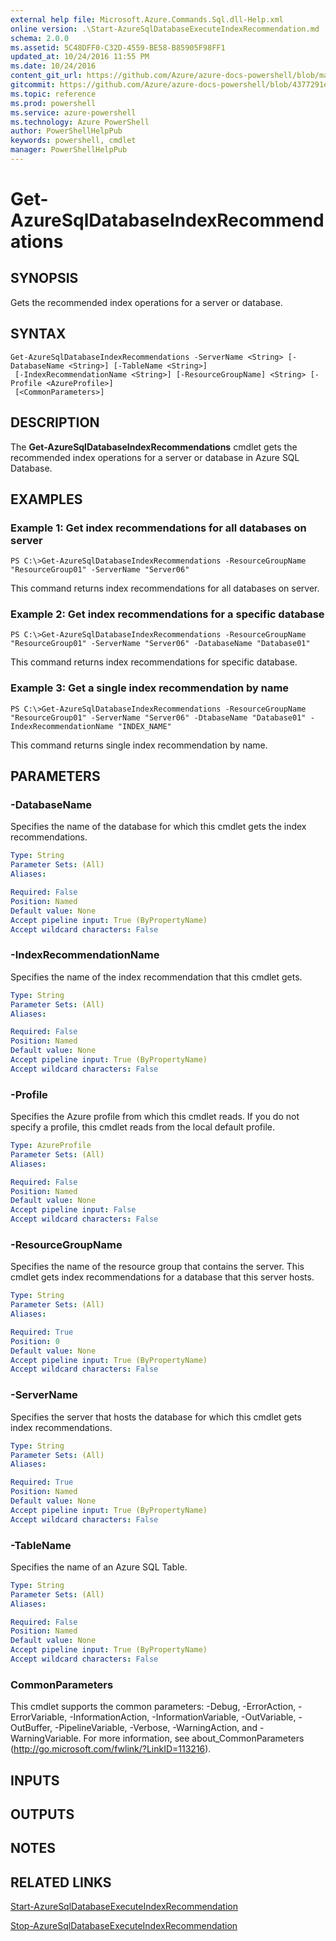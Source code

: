 ```yaml
---
external help file: Microsoft.Azure.Commands.Sql.dll-Help.xml
online version: .\Start-AzureSqlDatabaseExecuteIndexRecommendation.md
schema: 2.0.0
ms.assetid: 5C48DFF0-C32D-4559-BE58-B85905F98FF1
updated_at: 10/24/2016 11:55 PM
ms.date: 10/24/2016
content_git_url: https://github.com/Azure/azure-docs-powershell/blob/master/azureps-cmdlets-docs/ResourceManager/AzureRM.Sql/v0.9.8/Get-AzureSqlDatabaseIndexRecommendations.md
gitcommit: https://github.com/Azure/azure-docs-powershell/blob/4377291ee360e58e2c1c5d644155daf6a0279055/azureps-cmdlets-docs/ResourceManager/AzureRM.Sql/v0.9.8/Get-AzureSqlDatabaseIndexRecommendations.md
ms.topic: reference
ms.prod: powershell
ms.service: azure-powershell
ms.technology: Azure PowerShell
author: PowerShellHelpPub
keywords: powershell, cmdlet
manager: PowerShellHelpPub
---
```


# Get-AzureSqlDatabaseIndexRecommendations

## SYNOPSIS
Gets the recommended index operations for a server or database.

## SYNTAX

```
Get-AzureSqlDatabaseIndexRecommendations -ServerName <String> [-DatabaseName <String>] [-TableName <String>]
 [-IndexRecommendationName <String>] [-ResourceGroupName] <String> [-Profile <AzureProfile>]
 [<CommonParameters>]
```

## DESCRIPTION
The **Get-AzureSqlDatabaseIndexRecommendations** cmdlet gets the recommended index operations for a server or database in Azure SQL Database.

## EXAMPLES

### Example 1: Get index recommendations for all databases on server
```
PS C:\>Get-AzureSqlDatabaseIndexRecommendations -ResourceGroupName "ResourceGroup01" -ServerName "Server06"
```

This command returns index recommendations for all databases on server.

### Example 2: Get index recommendations for a specific database
```
PS C:\>Get-AzureSqlDatabaseIndexRecommendations -ResourceGroupName "ResourceGroup01" -ServerName "Server06" -DatabaseName "Database01"
```

This command returns index recommendations for specific database.

### Example 3: Get a single index recommendation by name
```
PS C:\>Get-AzureSqlDatabaseIndexRecommendations -ResourceGroupName "ResourceGroup01" -ServerName "Server06" -DtabaseName "Database01" -IndexRecommendationName "INDEX_NAME"
```

This command returns single index recommendation by name.

## PARAMETERS

### -DatabaseName
Specifies the name of the database for which this cmdlet gets the index recommendations.

```yaml
Type: String
Parameter Sets: (All)
Aliases: 

Required: False
Position: Named
Default value: None
Accept pipeline input: True (ByPropertyName)
Accept wildcard characters: False
```

### -IndexRecommendationName
Specifies the name of the index recommendation that this cmdlet gets.

```yaml
Type: String
Parameter Sets: (All)
Aliases: 

Required: False
Position: Named
Default value: None
Accept pipeline input: True (ByPropertyName)
Accept wildcard characters: False
```

### -Profile
Specifies the Azure profile from which this cmdlet reads.
If you do not specify a profile, this cmdlet reads from the local default profile.

```yaml
Type: AzureProfile
Parameter Sets: (All)
Aliases: 

Required: False
Position: Named
Default value: None
Accept pipeline input: False
Accept wildcard characters: False
```

### -ResourceGroupName
Specifies the name of the resource group that contains the server.
This cmdlet gets index recommendations for a database that this server hosts.

```yaml
Type: String
Parameter Sets: (All)
Aliases: 

Required: True
Position: 0
Default value: None
Accept pipeline input: True (ByPropertyName)
Accept wildcard characters: False
```

### -ServerName
Specifies the server that hosts the database for which this cmdlet gets index recommendations.

```yaml
Type: String
Parameter Sets: (All)
Aliases: 

Required: True
Position: Named
Default value: None
Accept pipeline input: True (ByPropertyName)
Accept wildcard characters: False
```

### -TableName
Specifies the name of an Azure SQL Table.

```yaml
Type: String
Parameter Sets: (All)
Aliases: 

Required: False
Position: Named
Default value: None
Accept pipeline input: True (ByPropertyName)
Accept wildcard characters: False
```

### CommonParameters
This cmdlet supports the common parameters: -Debug, -ErrorAction, -ErrorVariable, -InformationAction, -InformationVariable, -OutVariable, -OutBuffer, -PipelineVariable, -Verbose, -WarningAction, and -WarningVariable. For more information, see about_CommonParameters (http://go.microsoft.com/fwlink/?LinkID=113216).

## INPUTS

## OUTPUTS

## NOTES

## RELATED LINKS

[Start-AzureSqlDatabaseExecuteIndexRecommendation](./Start-AzureSqlDatabaseExecuteIndexRecommendation.md)

[Stop-AzureSqlDatabaseExecuteIndexRecommendation](./Stop-AzureSqlDatabaseExecuteIndexRecommendation.md)


